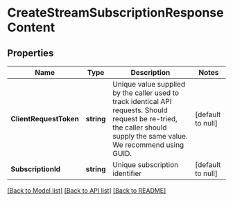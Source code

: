 # CreateStreamSubscriptionResponseContent

## Properties
Name | Type | Description | Notes
------------ | ------------- | ------------- | -------------
**ClientRequestToken** | **string** | Unique value supplied by the caller used to track identical API requests. Should request be re-tried, the caller should supply the same value. We recommend using GUID. | [default to null]
**SubscriptionId** | **string** | Unique subscription identifier | [default to null]

[[Back to Model list]](../README.md#documentation-for-models) [[Back to API list]](../README.md#documentation-for-api-endpoints) [[Back to README]](../README.md)

